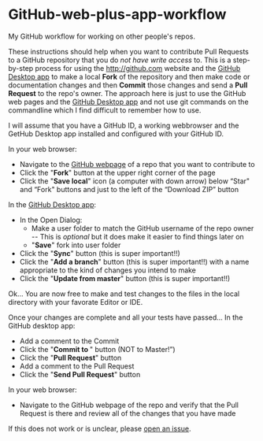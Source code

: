 # GitHub-web-plus-app-workflow
My GitHub workflow for working on other people's repos.

These instructions should help when you want to contribute Pull Requests to a GitHub repository that you do _not have write access_ to.  This is a step-by-step process for using the http://github.com website and the [GitHub Desktop app][] to make a local __Fork__ of the repository and then make code or documentation changes and then __Commit__ those changes and send a __Pull Request__ to the repo's owner.  The approach here is just to use the GitHub web pages and the [GitHub Desktop app][] and not use git commands on the commandline which I find difficult to remember how to use.

I will assume that you have a GitHub ID, a working webbrowser and the GetHub Desktop app installed and configured with your GitHub ID.

In your web browser:
* Navigate to the [GitHub webpage][] of a repo that you want to contribute to
* Click the "__Fork__" button at the upper right corner of the page
* Click the "__Save local__" icon (a computer with down arrow) below “Star" and “Fork" buttons and just to the left of the “Download ZIP” button

In the [GitHub Desktop app][]:
* In the Open Dialog:
  * Make a user folder to match the GitHub username of the repo owner -- This is _optional_ but it does make it easier to find things later on
  * "__Save__" fork into user folder
* Click the "__Sync__" button (this is super important!!)
* Click the "__Add a branch__" button (this is super important!!) with a name appropriate to the kind of changes you intend to make
* Click the "__Update from master__" button (this is super important!!)
 
Ok...  You are now free to make and test changes to the files in the local directory with your favorate Editor or IDE.

Once your changes are complete and all your tests have passed...  In the GitHub desktop app:
* Add a comment to the Commit
* Click the "__Commit to <new branch>__" button (NOT to Master!”)
* Click the "__Pull Request__" button
* Add a comment to the Pull Request
* Click the "__Send Pull Request__" button

In your web browser:
* Navigate to the GitHub webpage of the repo and verify that the Pull Request is there and review all of the changes that you have made

If this does not work or is unclear, please [open an issue][].

[GitHub webpage]: http://github.com/
[GitHub Desktop app]: https://desktop.github.com/
[open an issue]: https://github.com/cclauss/GitHub-web-plus-app-workflow/issues/new
